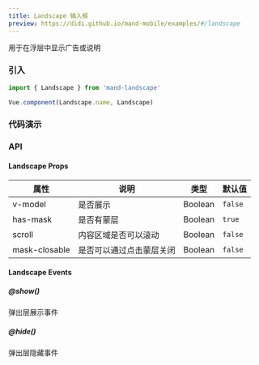 ```yaml
---
title: Landscape 输入框
preview: https://didi.github.io/mand-mobile/examples/#/landscape
---
```


用于在浮层中显示广告或说明

### 引入

```javascript
import { Landscape } from 'mand-landscape'

Vue.component(Landscape.name, Landscape)
```

### 代码演示
<!-- DEMO -->

### API

#### Landscape Props
|属性 | 说明 | 类型 | 默认值|
|----|-----|------|------|
|v-model|是否展示|Boolean|`false`|
|has-mask|是否有蒙层|Boolean|`true`|
|scroll|内容区域是否可以滚动|Boolean|`false`|
|mask-closable|是否可以通过点击蒙层关闭|Boolean|`false`|

#### Landscape Events

##### @show()
弹出层展示事件

##### @hide()
弹出层隐藏事件

